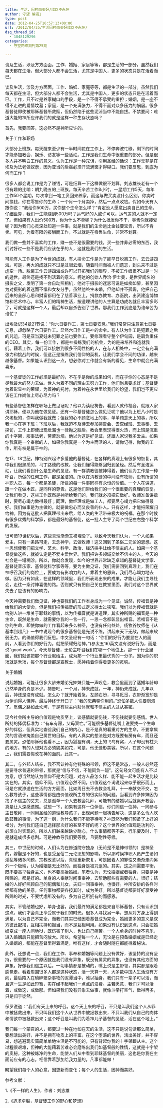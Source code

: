 ```yaml
---
title: 生活，因神而美好/维以不永怀
author: 守望 编辑1
type: post
date: 2012-04-25T10:57:13+00:00
url: /2012/04/25/生活因神而美好维以不永怀/
dsq_thread_id:
  - 1848129296
categories:
  - 守望网络期刊第25期

---
```

谈及生活，涉及方方面面，工作、婚姻、家庭等等，都是生活的一部分。虽然我们每天都在生活，但大部分人都不会生活，尤其是中国人，更多的状态只是在活着而已。

<!--more-->谈及生活，涉及方方面面，工作、婚姻、家庭等等，都是生活的一部分。虽然我们每天都在生活，但大部分人都不会生活，尤其是中国人，更多的状态只是在活着而已。工作，只不过是养家糊口的手段，是一个不得不承受的重担；婚姻，是一座不得不走进的爱情坟墓；家庭，是一个充满张力，不得不面对众多压力的蜗居。很多基督徒即使被耶稣基督所救赎，但仍然陷于这些泥淖当中不能自拔。不禁要问：难道大能的神所应许我们的就是这样一种生存状态吗？

首先，我要回答，这必然不是神所应许的。

关于工作和职场

大部分上班族，每天醒来至少有一半时间花在工作上，不停奔波忙碌，剩下的时间才能参加教会、娱乐、访友等一些活动。工作是我们生命中很重要的部分。但是很多人并不明白工作的意义，认为工作是一种咒诅，引用圣经的话说：工作无非是在埃及为法老做奴隶，因为亚当的后裔必须汗流满面才得糊口。我们要反思，到底为何而工作？

很多人都会说工作是为了赚钱，可是细算一下这样做很不划算。刘志雄长老有一个很有趣的比喻：朝九晚五的上班族，每天辛苦工作8小时，一星期工作5天，每年工作50个星期，每次拿到一笔工资回来养家。而这与做买卖没什么区别。你卖时间换钱，你在零售你的生命；一个月一个月卖掉，然后一点点收钱。假如今天有人跟你说：“我给你500万，买你整个生命怎么样？”肯定没人愿意出卖自己的生命。仔细盘算，我们一生能赚到500万吗？运气好的人或许可以，运气差的人就不一定了。但如果有人出价500万，你为什么不卖呢？为什么批发你不干，零售你就接受呢？因为我们心灵深处知道一件事，就是我们的生命远比金钱要宝贵，所以不肯卖。可见，为着有限的报酬而工作，不过就是在零售生命，非常不划算。

我们做一些并不喜欢的工作，赚一些不是很需要的钱，买一些并非必需的东西，我们讨好过一些不是我们应该在乎的人，这就是我们的生活。

可能有人工作是为了今世的成就，有人拼命工作是为了能早日脱离工作，去云游四海。可是，再大的成就只不过是过眼云烟，随着时间而被人们遗忘，到头来不过是虚空一场。脱离工作云游四海或许可以开拓我们的眼界，不被工作缠累不过是一时的遁世，最终还是找不到活着的意义。柯达的创始人乔治·伊士曼，是世界闻名的摄影之父，发明了第一台自动照相机，他对于摄影的迷恋可说是如痴如醉，甚至因为对摄影的着迷而不惜和女友分手，虽然他终生未婚，但他却并不孤僻，他把自己后来的全部心思和财富都用在了慈善事业上，捐款办教育、办医院，出资建造博物馆和艺术中心，丰富人们的精神生活，按道理讲他的人生算是功成名就且丰富多彩了，可就是这样一个人，最后却以自杀告别了世界。那我们工作到底是为谁辛苦为谁忙？

出埃及记34章21节说：“你六日要作工，第七日要安息。”我们常常只注意第七日要安息，却忽略了六日要作工。显然六日作工是神的命令。有人认为作工是犯罪之后的咒诅，可是亚当夏娃未犯罪之前也要作工，要修理看守整个伊甸园，是肩负重任的CEO。其实，每一份工作，都是神操练我们的机会，为的是来培养和造就我们。藉着工作，我们可以接触到很多不同性格的人，在与人相处中，一定会有充满张力和挑战的时候，但这正是操练我们信仰的契机，让我们学会不同的功课，越来越像基督。如果能认识到这一点，想必你对工作就会有新的看见，生命中就会充满喜乐。

一个基督徒的工作必须是最好的，不在乎是你的成果如何，而在乎你的心态是不是尽我最大的努力去做。世人为着不同的理由去努力工作，他们尚且要求好；基督徒为着彰显神的荣耀，为着神的托付，为着神在永世里给我们的盼望，我们岂不更应该在工作岗位上尽心尽力吗？

有些基督徒怎样在职场上做见证呢？他以为读经祷告，看到人就传福音，就跟人家讲耶稣，便以为他在做见证。还有一种基督徒怎么做见证呢？他以为上班八小时是欠老板的，你叫我做我就做；但我的心不顾念地上的事，单单顾念天上的事，所以我一心在等下班；下班以后，我就迫不及待去参加祷告会、去查经班、去事奉、去探访，工作上即使出现纰漏也一律抛之脑后。教会里表现得很火热，而上班是沉重的十字架，服事法老，劳苦愁烦。他以为这是好见证，还跟人家说我多爱主。如果你我真是一个奉献的人，如果你我真是一个为主而活的人，请你记得，你我的工作，所有权是属于神的。

在17、18世纪，神特别兴起许多爱他的基督徒，在各样的真理上有很多的恢复，其中我们很熟悉的，马丁路德的改教，让我们懂得能够回归到圣经。然后有圣洁运动，让我们看到什么是生命的见证。有一群清教徒被神得着，他们认为工作是一种呼召，所做的任何工作，都是圣洁的。所以在清教徒的中间没有牧师，没有所谓的神职人员，每一个都是圣徒，所做的每一件事同样有永恒的价值。一个人在讲道，跟一个在做木匠，是同样的尊贵。这是他们带给我们的一个很重要的真理的恢复。让我们看见，这些工作既然是神所给我们的，我们就必须把它做好。牧师准备讲章时，要尽心竭力做得最好；同理，做经理或是做工人，都要尽心竭力把它做得最好。我们做事是为主做的，就要做忠心而又良善的仆人。只有这样，才能把荣耀归给神。因为有这批人把真理带出来后，给人类的生活带来极大的祝福。在那个时候有很多优秀的科学家，都是最好的基督徒，这一批人主导了两个世纪左右整个科学的发展。

很可惜19世纪以后，这些真理渐渐又被埋没了。以致今天我们认为，一个人如果爱主，只有一条路可走，去念神学，去做牧师！这又回到了圣俗二元论的思想。这一思想使我们把文学、艺术、科学、政治、经济拱手让给不信主的人。如果一个基督徒做这些，就被认定是不爱主爱世界。我们把许多领域交给不信主的人，今天的社会是一塌糊涂。所以，你就会发现，如今的世界非常缺乏卓越的基督徒文学家、基督徒音乐家、基督徒科学家等等。要为主做见证，我们需要回到真理上，我们在神呼召我们的岗位上，要成为有影响力的人，靠着主的恩典，我们尽心竭力地去做。因为只有如此，在这样的领域里，我们所表现出来的成果，才能让我们主导社会，走往一条讨神喜悦的路。否则就只有把自己关在教堂里面，我们对这个世界就失去了应该有的影响力。

今天神需要我们做见证，神也要我们的工作本身成为一个见证。诚然，传福音是神给我们的大使命，但是我们把传福音的形式定义得太过狭窄。我们以为传福音就是给别人讲一堆关于耶稣的事情，以为传福音就是讲道理，其实神所赐的福音是一种生命，既然是生命，就需要你我的一言一行，一思一念都彰显出福音。若福音不是你的生命，即使你做的工作看起来多么神圣，也没有任何益处。杨牧谷牧师在《从基本到超凡》一书中说现今的很多基督徒是光说不练，讲起来天下无敌，做起来软弱无力。的确值得我们反思。中文圣经有一句话：“你们的好行为要显在人的面前，人看到你们的好行为，就把荣耀归给神。”(参太五16)英文没有说好行为，而是说“good work”。今天基督徒，无论主呼召我们在哪一个地位上，那一个行业里面，我们就该把那个行业献给主，成为那一个行业里最优秀的一分子。因为你的职场就是禾场，每个基督徒都是宣教士，愿神藉着你得着更多的灵魂。

关于婚姻

说起婚姻，可能让很多大龄未婚弟兄姊妹只能一声叹息，教会里面到了适婚年龄却仍然单身的真是不少。祷告吧，一个月，神未成就，一年，神仍未成就，几年以后，神还是没有成就。怎么办？就开始着急，左顾右盼，寻寻觅觅，衣带渐宽却是为伊消得人憔悴。最后神终于开口了：“我的恩典够你用的。”恐怕多数人快要崩溃了。觅偶之路如此坎坷，于是有些主内肢体就和不信主的人过从甚密。

现今社会所主导的价值观是物质至上，谈感情就要伤钱，不伤钱就要伤感情。世人所持的择偶标准为：“有车有房，父母双亡。”可能很多基督徒嘴上说要找一个生命好的伴侣，但真实地查验我们自己的内心，是不是真的看重对方的生命，不要拿属灵的言语来掩盖自己属世的目标。有的人真实的想法是对方既要有房有车，而且还要属灵。恐怕耶稣他也看不上，因为狐狸有洞，天上的飞鸟有窝，人子却没有枕头的地方。有的人想对方必须貌美如花，可是，他无佳形美容。所以，在这个问题上，我们需要悔改在神的面前。此其一。

其二，与外邦人结亲，我不否认神有他特殊的带领，但这不是常态，一般人必然还是要寻求普遍的带领，那就是“信与不信，不能同负一轭”。这句经文可能有人不以为意，想当然地认为信仰不是大问题，对方人品怎么样、能不能一起生活才是比较实在的。其实，信仰不同，价值观必然不同，价值观这个词说起来似乎很形而上，可是它就渗透在生活的方方面面，比如周日去不去教会礼拜，十一奉献交不交，怎么教导孩子，这些事情都是由价值观所主导的很实际的问题。当看到许多姊妹因为找了不信主的丈夫，总是孤单一个人去教会礼拜，可能有的结婚以后就离开教会，真是让人深感遗憾。试想一下，如果有这样一位伴侣，你们同信一位神，一同参与主日敬拜，一同用圣经的道理教导孩子，出现问题一起祷告解决，这是多么令人欢欣鼓舞的事情，为了这一刻，为什么我们不能等待呢？神既然为我们预备了上好的福分，为何我们还自己选择那次好的甚至不好的呢？这个世界的价值观是功利的、必须立时实现的，所以人们越来越缺少耐心，什么事情都等不来，行乐要及时，于是就造成很多悲剧。可是神教导我们要等候，且要耐性等候。

其三，中世纪的时候，人们认为在修道院守独身（无论是不是神带领的）是神圣的，嫁娶是不好的，也是受圣俗二元论思想的影响，所以那时候神职人员产生诸如淫乱等诸多问题。宗教改革以后，真理重新恢复，可是因着人的罪性又渐渐走向另外一个极端，认为婚姻是无比好的，而独身是被咒诅的。其实，这之间需要平衡，既不要高举独身主义，也不要高抬婚姻。笔者认为，无论婚姻或者独身，只要是神所赐的，都是好的。单身的人奉献时间事奉神，去帮助那些有需要的人，很好；结婚的人好好照顾自己的配偶和儿女，夫妇一同事奉神，也很好。神所安排的各样时候都有他的美意，任何事物都要各按其时，成为美好。所以基督徒都要好好享受神所赐的时光，不要忧虑所没有的，多为自己所拥有的而感恩。

其实，不管结婚也好，单身也罢，我们最终的满足都是来自耶稣基督，只有认识到这点，我们才会真正享受属于我们的时光。很多人寻找另一半，想从对方身上得到满足，以为自己不完全，而我们其实已经因着基督成为完全，婚姻更多的意义是双方彼此配搭，互相扶持和担当，而不是互相利用。如果没有认识到这点，只会把婚姻变成一座人间地狱，既伤害了别人，也让自己痛苦。一个人单身的时候不喜乐，进入婚姻后只能把苦闷放大。所以，希望每一个人，无论是在预备婚姻或是已经走入婚姻的，都能在基督里得着满足，唯有这样，才会随时随在都能得着秘诀。

此外，还想说一点，我们在工作、事奉和婚姻等问题上没有做好，该坚持的没有坚持，很重要的一个原因就是我们没有异象，既没有属灵的异象，也没有其他方面的异象。好像我们信主以后，一切事情都是被动的，嘴上说是主带领，其实都是跟着感觉走。看着周围很多人都是这种状态，活一天算一天，大多数中国人生活没有方向，最后陷入在琐碎繁杂事物的泥潭当中，难以抽身。我们只有一辈子可以活，而且这一生是如此短暂，实在经不起我们一点点的浪费。主若愿意，我们才可以活着，或做这，或做那。但如果我们没有异象去做事，就像斗拳打空气，做得再多，只是归于徒然。

保罗说道：“我们有天上来的呼召。这个天上来的呼召，不只是叫我们这个人从罪中被拯救出来，不只叫我们这个人从世界中被拯救出来，不只叫我们从自己的肉体和情欲中被拯救出来；这个呼召是叫我们为着神儿子基督的见证，活在这个地上。”

我们每一个蒙召的人，都要过一种在地如在天的生活，这不只是说句话那么简单，要想活出美好，并不是拥有物质上的丰富。在这个堕落的世界，活出美好，并不容易，想逃避现实简简单单地生活是不可能的，只有背起你我的十字架跟从主。这个过程很艰难，但神的大能藉着苦难必会磨练出我们如基督般的性情，这就是十字架的奥秘。这种被炼净的生命，能使人们从中看到耶稣基督的美丽，这也是你我在主面前应有的心志。相信靠着那加给我力量的，凡事都能做！

盼望我们每个人的心意，因更新而变化；每个人的生活，因神而美好。

参考文献：

1.《不一样的人生》，作者：刘志雄

2.《追求卓越，基督徒工作的野心和梦想》
